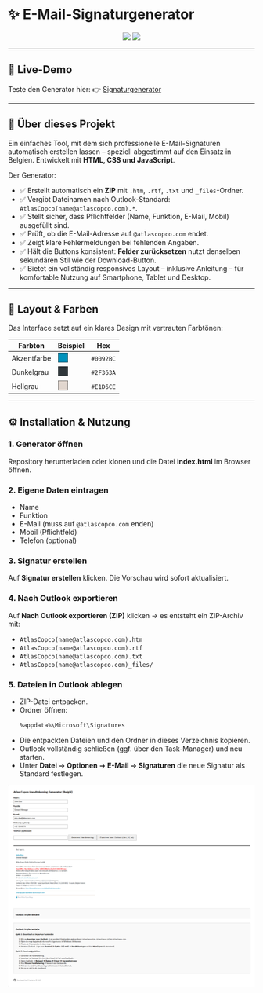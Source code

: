 # ✨ E-Mail-Signaturgenerator

<p align="center">
  <img src="https://img.shields.io/badge/version-1.1.0-0092BC?style=for-the-badge" />
  <img src="https://img.shields.io/badge/status-stable-2F363A?style=for-the-badge" />
</p>

---

## 🚀 Live-Demo
Teste den Generator hier:
👉 [Signaturgenerator](https://jphermans.github.io/acsignatureDE/)

---

## 📌 Über dieses Projekt
Ein einfaches Tool, mit dem sich professionelle E-Mail-Signaturen automatisch erstellen lassen – speziell abgestimmt auf den Einsatz in Belgien. Entwickelt mit **HTML, CSS und JavaScript**.

Der Generator:
- ✅ Erstellt automatisch ein **ZIP** mit `.htm`, `.rtf`, `.txt` und `_files`-Ordner.
- ✅ Vergibt Dateinamen nach Outlook-Standard: `AtlasCopco(name@atlascopco.com).*`.
- ✅ Stellt sicher, dass Pflichtfelder (Name, Funktion, E-Mail, Mobil) ausgefüllt sind.
- ✅ Prüft, ob die E-Mail-Adresse auf `@atlascopco.com` endet.
- ✅ Zeigt klare Fehlermeldungen bei fehlenden Angaben.
- ✅ Hält die Buttons konsistent: **Felder zurücksetzen** nutzt denselben sekundären Stil wie der Download-Button.
- ✅ Bietet ein vollständig responsives Layout – inklusive Anleitung – für komfortable Nutzung auf Smartphone, Tablet und Desktop.

---

## 🎨 Layout & Farben
Das Interface setzt auf ein klares Design mit vertrauten Farbtönen:

| Farbton | Beispiel | Hex |
| --- | --- | --- |
| Akzentfarbe | <img src="assets/colors/0092BC.svg" width="20"/> | `#0092BC` |
| Dunkelgrau | <img src="assets/colors/2F363A.svg" width="20"/> | `#2F363A` |
| Hellgrau  | <img src="assets/colors/E1D6CE.svg" width="20"/> | `#E1D6CE` |

---

## ⚙️ Installation & Nutzung

### 1. Generator öffnen
Repository herunterladen oder klonen und die Datei **index.html** im Browser öffnen.

### 2. Eigene Daten eintragen
- Name
- Funktion
- E-Mail (muss auf `@atlascopco.com` enden)
- Mobil (Pflichtfeld)
- Telefon (optional)

### 3. Signatur erstellen
Auf **Signatur erstellen** klicken. Die Vorschau wird sofort aktualisiert.

### 4. Nach Outlook exportieren
Auf **Nach Outlook exportieren (ZIP)** klicken → es entsteht ein ZIP-Archiv mit:
- `AtlasCopco(name@atlascopco.com).htm`
- `AtlasCopco(name@atlascopco.com).rtf`
- `AtlasCopco(name@atlascopco.com).txt`
- `AtlasCopco(name@atlascopco.com)_files/`

### 5. Dateien in Outlook ablegen
- ZIP-Datei entpacken.
- Ordner öffnen:
  ```bash
  %appdata%\Microsoft\Signatures
  ```
- Die entpackten Dateien und den Ordner in dieses Verzeichnis kopieren.
- Outlook vollständig schließen (ggf. über den Task-Manager) und neu starten.
- Unter **Datei → Optionen → E-Mail → Signaturen** die neue Signatur als Standard festlegen.

![Signaturvorschau](assets/generator.png)
